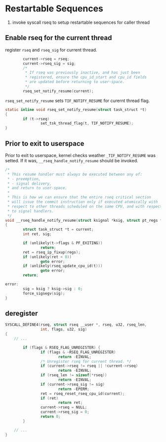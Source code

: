 # Restartable Sequences

1. invoke syscall rseq to setup restartable sequences for caller thread

## Enable rseq for the current thread

register `rseq` and `rseq_sig` for current thread.

```c
        current->rseq = rseq;
        current->rseq_sig = sig;
        /*
         * If rseq was previously inactive, and has just been
         * registered, ensure the cpu_id_start and cpu_id fields
         * are updated before returning to user-space.
         */
        rseq_set_notify_resume(current);
```

`rseq_set_notify_resume` sets `TIF_NOTIFY_RESUME` for curernt thread flag.

```c
static inline void rseq_set_notify_resume(struct task_struct *t)
{
        if (t->rseq)
                set_tsk_thread_flag(t, TIF_NOTIFY_RESUME);
}
```

## Prior to exit to userspace

Prior to exit to userspace, kernel checks weather `_TIF_NOTIFY_RESUME` was setted.
If it was, `__rseq_handle_notify_resume` should be invoked.

```c
/*
 * This resume handler must always be executed between any of:
 * - preemption,
 * - signal delivery,
 * and return to user-space.
 *
 * This is how we can ensure that the entire rseq critical section
 * will issue the commit instruction only if executed atomically with
 * respect to other threads scheduled on the same CPU, and with respect
 * to signal handlers.
 */
void __rseq_handle_notify_resume(struct ksignal *ksig, struct pt_regs *regs)
{
        struct task_struct *t = current;
        int ret, sig;

        if (unlikely(t->flags & PF_EXITING))
                return;
        ret = rseq_ip_fixup(regs);
        if (unlikely(ret < 0))
                goto error;
        if (unlikely(rseq_update_cpu_id(t)))
                goto error;
        return;

error:
        sig = ksig ? ksig->sig : 0;
        force_sigsegv(sig);
}
```

## deregister

```c
SYSCALL_DEFINE4(rseq, struct rseq __user *, rseq, u32, rseq_len,
                int, flags, u32, sig)
{
	// ...

        if (flags & RSEQ_FLAG_UNREGISTER) {
                if (flags & ~RSEQ_FLAG_UNREGISTER)
                        return -EINVAL;
                /* Unregister rseq for current thread. */
                if (current->rseq != rseq || !current->rseq)
                        return -EINVAL;
                if (rseq_len != sizeof(*rseq))
                        return -EINVAL;
                if (current->rseq_sig != sig)
                        return -EPERM;
                ret = rseq_reset_rseq_cpu_id(current);
                if (ret)
                        return ret;
                current->rseq = NULL;
                current->rseq_sig = 0;
                return 0;
        }

	// ...
}
```